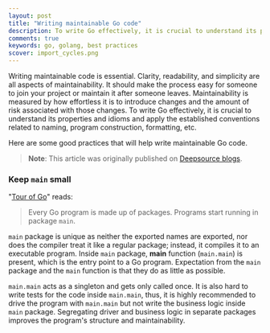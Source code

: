 ```yaml
---
layout: post
title: "Writing maintainable Go code"
description: To write Go effectively, it is crucial to understand its properties and idioms and apply the established conventions related to naming, program construction, formatting, etc. The post explains some good practices that will help write maintainable Go code.
comments: true
keywords: go, golang, best practices
scover: import_cycles.png
---
```


Writing maintainable code is essential. Clarity, readability, and simplicity are all aspects of maintainability. It should make the process easy for someone to join your project or maintain it after someone leaves.
Maintainability is measured by how effortless it is to introduce changes and the amount of risk associated with those changes. To write Go effectively, it is crucial to understand its properties and idioms and apply the established conventions related to naming, program construction, formatting, etc.

Here are some good practices that will help write maintainable Go code.

> **Note**: This article was originally published on [Deepsource blogs](https://deepsource.io/learn/software-engineering-guide/writing-maintainable-go-code/).

### Keep `main` small
"[Tour of Go](https://go.dev/tour/basics/1)" reads:

> Every Go program is made up of packages. Programs start running in package `main`.

`main` package is unique as neither the exported names are exported, nor does the compiler treat it like a regular package; instead, it compiles it to an executable program. Inside `main` package, **main** function (`main.main`) is present, which is the entry point to a Go program. Expectation from the `main` package and the `main` function is that they do as little as possible.

`main.main` acts as a singleton and gets only called once. It is also hard to write tests for the code inside `main.main`, thus, it is highly recommended to drive the program with `main.main` but not write the business logic inside `main` package. Segregating driver and business logic in separate packages improves the program's structure and maintainability.